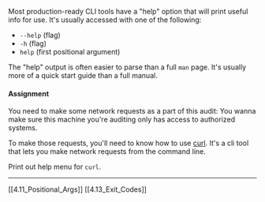 Most production-ready CLI tools have a "help" option that will print useful info for use.
It's usually accessed with one of the following:
- ```--help``` (flag)
- ```-h``` (flag)
- ```help``` (first positional argument)

The "help" output is often easier to parse than a full ```man``` page.
It's usually more of a quick start guide than a full manual.

#### Assignment
You need to make some network requests as a part of this audit:
You wanna make sure this machine you're auditing only has access to authorized systems.

To make those requests, you'll need to know how to use [curl](https://curl.se/).
It's a cli tool that lets you make network requests from the command line. 

Print out help menu for ```curl```.

---
[[4.11_Positional_Args]]
[[4.13_Exit_Codes]]